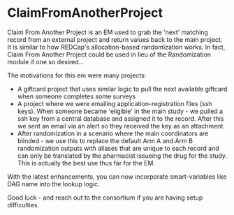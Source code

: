 # ClaimFromAnotherProject

Claim From Another Project is an EM used to grab the 'next' matching record from an external project and return values back to the main project.  It is similar to how REDCap's allocation-based randomization works.  In fact, Claim From Another Project could be used in lieu of the Randomization module if one so desired...

The motivations for this em were many projects:
- A giftcard project that uses similar logic to pull the next available giftcard when someone completes some surveys
- A project where we were emailing application-registration files (ssh keys).  When someone became 'eligible' in the main study - we pulled a ssh key from a central database and assigned it to the record.  After this we sent an email via an alert so they received the key as an attachment.
- After randomization in a scenario where the main coordinators are blinded - we use this to replace the default Arm A and Arm B randomization outputs with aliases that are unique to each record and can only be translated by the pharmacist issueing the drug for the study.  This is actually the best use thus far for the EM.

With the latest enhancements, you can now incorporate smart-variables like DAG name into the lookup logic.

Good luck - and reach out to the consortium if you are having setup difficulties.

